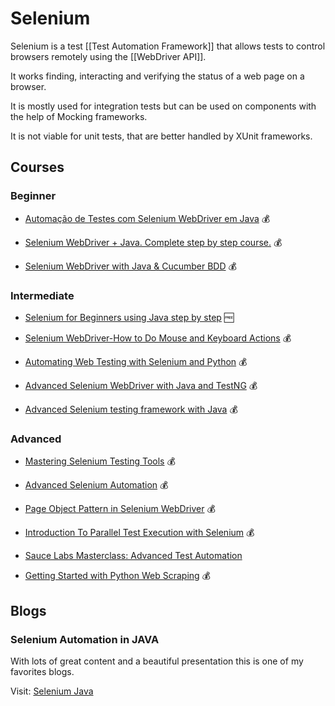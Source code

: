 # Selenium

Selenium is a test [[Test Automation Framework]] that allows tests to control browsers remotely using the [[WebDriver API]].

It works finding, interacting and verifying the status of a web page on a browser.

It is mostly used for integration tests but can be used on components with the help of Mocking frameworks.

It is not viable for unit tests, that are better handled by XUnit frameworks.

## Courses

### Beginner

- [Automação de Testes com Selenium WebDriver em Java](https://www.udemy.com/course/automacao-de-testes-com-selenium-webdriver-em-java/) 💰

- [Selenium WebDriver + Java. Complete step by step course.](https://www.udemy.com/course/selenium-webdriver-java-complete-step-by-step-course/) 💰

- [Selenium WebDriver with Java & Cucumber BDD](https://www.udemy.com/course/automate-tests-using-selenium-webdriver-with-java-cucumber/) 💰

### Intermediate

- [Selenium for Beginners using Java step by step](https://www.udemy.com/course/selenium-using-java-for-automation-test-development/) 🆓

- [Selenium WebDriver-How to Do Mouse and Keyboard Actions](https://www.udemy.com/course/selenium-webdriver-how-to-do-mouse-and-keyboard-actions/) 💰

- [Automating Web Testing with Selenium and Python](https://www.udemy.com/course/automating-web-testing-with-selenium-and-python/) 💰

- [Advanced Selenium WebDriver with Java and TestNG](https://www.udemy.com/course/advanced-selenium-webdriver/) 💰

- [Advanced Selenium testing framework with Java](https://www.udemy.com/course/selenium-webdriver-test-framework-from-scratch/) 💰

### Advanced

- [Mastering Selenium Testing Tools](https://www.udemy.com/course/mastering-selenium-testing-tools/) 💰

- [Advanced Selenium Automation](https://www.udemy.com/course/advanced-selenium-automation/) 💰

- [Page Object Pattern in Selenium WebDriver](https://www.udemy.com/course/selenium-webdriver-page-objects/) 💰

- [Introduction To Parallel Test Execution with Selenium](https://www.udemy.com/course/parallel-test-execution/) 💰

- [Sauce Labs Masterclass: Advanced Test Automation](https://www.udemy.com/course/sauce-labs/)

- [Getting Started with Python Web Scraping](https://www.udemy.com/course/getting-started-with-python-web-scraping/) 💰

## Blogs

### Selenium Automation in JAVA

With lots of great content and a beautiful presentation this is one of my favorites blogs.

Visit: [Selenium Java](https://seleniumjava.com/)
